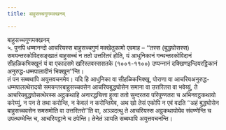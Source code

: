 ```yaml
---
title: बाहुसच्‍चगुणमक्खनम्

---
```

बाहुसच्‍चगुणमक्खनम्  
५. पुनपि धम्मानन्दो आचरियस्स बाहुसच्‍चगुणं मक्खेतुकामो एवमाह – ‘‘तस्स (बुद्धघोसस्स) समयन्तरकोविदसङ्खातं बाहुसच्‍चं न ततो उत्तरितरं होति, यं आधुनिकानं गन्थन्तरकोविदानं सीहळिकभिक्खूनं यं वा एकादसमे खरिस्तवस्ससतके (१००१-११००) उप्पन्‍नानं दक्खिणइन्दियरट्ठिकानं अनुरुद्ध-धम्मपालादीनं भिक्खून’’न्ति।  
तं पन सब्बथापि अयुत्तवचनमेव। यदि हि आधुनिका वा सीहळिकभिक्खू, पोराणा वा आचरियअनुरुद्ध-धम्मपालत्थेरादयो समयन्तरबाहुसच्‍चवसेन आचरियबुद्धघोसेन समाना वा उत्तरितरा वा भवेय्युं, ते आचरियबुद्धघोसत्थेरस्स अट्ठकथाहि अनारद्धचित्ता हुत्वा ततो सुन्दरतरा परिपुण्णतरा च अभिनवट्ठकथायो करेय्युं, न पन ते तथा करोन्ति, न केवलं न करोन्तियेव, अथ खो तेसं एकोपि न एवं वदति ‘‘अहं बुद्धघोसेन बाहुसच्‍चवसेन समसमोति वा उत्तरितरो’’ति वा, अञ्‍ञदत्थु ते आचरियस्स अट्ठकथायोयेव संवण्णेन्ति च उपत्थम्भेन्ति च, आचरियट्ठाने च ठपेन्ति। तेनेतं ञायति सब्बथापि अयुत्तवचनन्ति।  